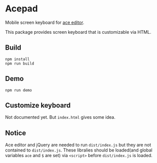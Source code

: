 
# Acepad

Mobile screen keyboard for [ace editor](https://ace.c9.io/).

This package provides screen keyboard that is customizable via HTML.


## Build

```
npm install
npm run build
```


## Demo

```
npm run demo
```

## Customize keyboard

Not documented yet. But `index.html` gives some idea.

## Notice

Ace editor and jQuery are needed to run `dist/index.js` but they are not contained to `dist/index.js`. 
These libralies should be loaded(and global variables `ace` and `$` are set) via `<script>` before `dist/index.js` is loaded.